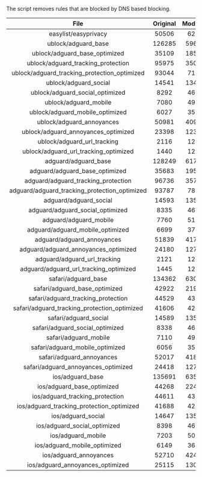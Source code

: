 The script removes rules that are blocked by DNS based blocking.


| File | Original | Modified |
|:----:|:-----:|:-----:|
| easylist/easyprivacy | 50506 | 6222 |
| ublock/adguard_base | 126285 | 59647 |
| ublock/adguard_base_optimized | 35109 | 18518 |
| ublock/adguard_tracking_protection | 95975 | 35053 |
| ublock/adguard_tracking_protection_optimized | 93044 | 7114 |
| ublock/adguard_social | 14541 | 13475 |
| ublock/adguard_social_optimized | 8292 | 4609 |
| ublock/adguard_mobile | 7080 | 4945 |
| ublock/adguard_mobile_optimized | 6027 | 3536 |
| ublock/adguard_annoyances | 50981 | 40947 |
| ublock/adguard_annoyances_optimized | 23398 | 12330 |
| ublock/adguard_url_tracking | 2116 | 1255 |
| ublock/adguard_url_tracking_optimized | 1440 | 1252 |
| adguard/adguard_base | 128249 | 61708 |
| adguard/adguard_base_optimized | 35683 | 19553 |
| adguard/adguard_tracking_protection | 96736 | 35760 |
| adguard/adguard_tracking_protection_optimized | 93787 | 7807 |
| adguard/adguard_social | 14593 | 13534 |
| adguard/adguard_social_optimized | 8335 | 4652 |
| adguard/adguard_mobile | 7760 | 5122 |
| adguard/adguard_mobile_optimized | 6699 | 3706 |
| adguard/adguard_annoyances | 51839 | 41734 |
| adguard/adguard_annoyances_optimized | 24180 | 12717 |
| adguard/adguard_url_tracking | 2121 | 1261 |
| adguard/adguard_url_tracking_optimized | 1445 | 1258 |
| safari/adguard_base | 134362 | 63076 |
| safari/adguard_base_optimized | 42922 | 21975 |
| safari/adguard_tracking_protection | 44529 | 4385 |
| safari/adguard_tracking_protection_optimized | 41606 | 4240 |
| safari/adguard_social | 14589 | 13524 |
| safari/adguard_social_optimized | 8338 | 4642 |
| safari/adguard_mobile | 7110 | 4982 |
| safari/adguard_mobile_optimized | 6056 | 3567 |
| safari/adguard_annoyances | 52017 | 41831 |
| safari/adguard_annoyances_optimized | 24418 | 12790 |
| ios/adguard_base | 135691 | 63594 |
| ios/adguard_base_optimized | 44268 | 22491 |
| ios/adguard_tracking_protection | 44611 | 4392 |
| ios/adguard_tracking_protection_optimized | 41688 | 4247 |
| ios/adguard_social | 14647 | 13555 |
| ios/adguard_social_optimized | 8398 | 4656 |
| ios/adguard_mobile | 7203 | 5023 |
| ios/adguard_mobile_optimized | 6149 | 3605 |
| ios/adguard_annoyances | 52710 | 42417 |
| ios/adguard_annoyances_optimized | 25115 | 13080 |